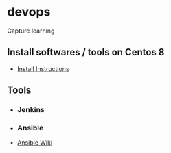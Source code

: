 # devops
Capture learning

## Install softwares / tools on Centos 8
* [Install Instructions](https://github.com/vishalkhondre/devops/wiki)

## Tools
* ### Jenkins

* ### Ansible
* [Ansible Wiki](https://github.com/vishalkhondre/devops/wiki/Ansible)
